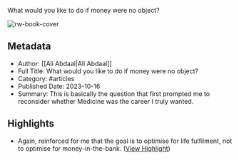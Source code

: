 What would you like to do if money were no object?

![rw-book-cover](https://readwise-assets.s3.amazonaws.com/static/images/article3.5c705a01b476.png)

## Metadata
- Author: [[Ali Abdaal|Ali Abdaal]]
- Full Title: What would you like to do if money were no object?
- Category: #articles
- Published Date: 2023-10-16
- Summary: This is basically the question that first prompted me to reconsider whether Medicine was the career I truly wanted.

## Highlights
- Again, reinforced for me that the goal is to optimise for life fulfilment, not to optimise for money-in-the-bank. ([View Highlight](https://read.readwise.io/read/01hdegg1ye0hnbhra8q8ew227d))
